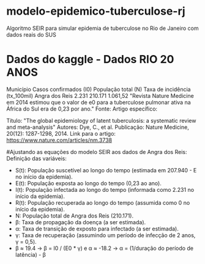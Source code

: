 # modelo-epidemico-tuberculose-rj
Algoritmo SEIR para simular epidemia de tuberculose no Rio de Janeiro com dados reais do SUS

# Dados do kaggle - Dados RIO 20 ANOS

Município	Casos confirmados (I0)	População total (N)	Taxa de incidência (tx_100mil)
Angra dos Reis	2.231	210.171	1.061,52
"Revista Nature Medicine em 2014 estimou que o valor de e0 para a tuberculose pulmonar ativa na África do Sul era de 0,23 por ano." Fonte: Artigo específico:

Título: "The global epidemiology of latent tuberculosis: a systematic review and meta-analysis" Autores: Dye, C., et al. Publicação: Nature Medicine, 20(12): 1287-1298, 2014. Link para o artigo: https://www.nature.com/articles/nm.3738

#Ajustando as equações do modelo SEIR aos dados de Angra dos Reis: Definição das variáveis:

- S(t): População suscetível ao longo do tempo (estimada em 207.940 - E no início da epidemia).
- E(t): População exposta ao longo do tempo (0,23 ao ano).
- I(t): População infectada ao longo do tempo (informada como 2.231 no início da epidemia).
- R(t): População recuperada ao longo do tempo (assumida como 0 no início da epidemia).
- N: População total de Angra dos Reis (210.171).
- β: Taxa de propagação da doença (a ser estimada).
- α: Taxa de transição de exposto para infectado (a ser estimada).
- γ: Taxa de recuperação (assumindo um período de infecção de 2 anos, γ = 0,5).
- β ≈ 19.4 -> β = I0 / (E0 * γ) e α ≈ -18.2 -> α = (1/duração do período de latência) - β
